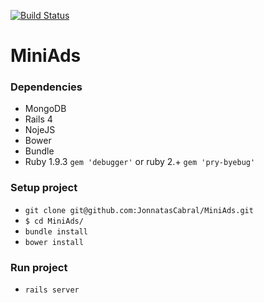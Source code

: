 [![Build Status](https://travis-ci.org/JonnatasCabral/MiniAds.svg?branch=master)](https://travis-ci.org/JonnatasCabral/MiniAds)

# MiniAds

### Dependencies
* MongoDB 
* Rails 4
* NojeJS
* Bower
* Bundle
* Ruby 1.9.3 `gem 'debugger'`  or ruby 2.+ `gem 'pry-byebug'`



### Setup project
* `git clone git@github.com:JonnatasCabral/MiniAds.git`
* `$ cd MiniAds/`
* `bundle install`
* `bower install`


### Run project
* `rails server`
